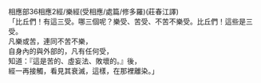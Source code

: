 相應部36相應2經/樂經(受相應/處篇/修多羅)(莊春江譯)  
「比丘們！有這三受。哪三個呢？樂受、苦受、不苦不樂受。比丘們！這些是三受。  
凡樂或苦，連同不苦不樂，  
自身內的與外部的，凡有任何受，  
知道：『這是苦的、虛妄法、敗壞的。』後，  
經一再接觸，看見其衰滅，這樣，在那裡離染。」  
  
  
